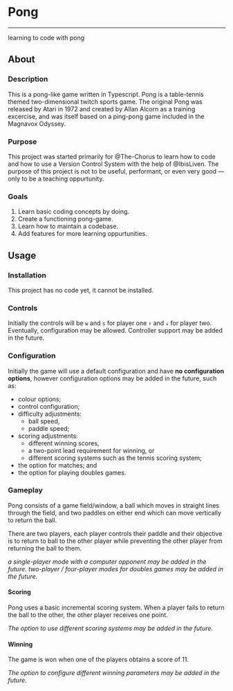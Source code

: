 # Pong
***
learning to code with pong
## About
### Description
This is a pong-like game written in Typescript.
Pong is a table-tennis themed two-dimensional twitch sports game.
The original Pong was released by Atari in 1972 and created by Allan Alcorn as a training excercise, and was itself based on a ping-pong game included in the Magnavox Odyssey.
### Purpose
This project was started primarily for @The-Chorus to learn how to code and how to use a Version Control System with the help of @IbisLiven. The purpose of this project is not to be useful, performant, or even very good — only to be a teaching oppurtunity.
### Goals
1. Learn basic coding concepts by doing.
2. Create a functioning pong-game.
3. Learn how to maintain a codebase.
4. Add features for more learning oppurtunities.
## Usage
### Installation
This project has no code yet, it cannot be installed.
### Controls
Initially the controls will be `w` and `s` for player one `↑` and `↓` for player two. 
Eventually, configuration may be allowed. 
Controller support may be added in the future.
### Configuration
Initially the game will use a default configuration and have **no configuration options**, however configuration options may be added in the future, such as: 
- colour options;
- control configuration;
- difficulty adjustments:
	- ball speed,
	- paddle speed;
- scoring adjustments:
	- different winning scores,
	- a two-point lead requirement for winning, or 
	- different scoring systems such as the tennis scoring system;
- the option for matches; and 
- the option for playing doubles games.
### Gameplay
Pong consists of a game field/window, a ball which moves in straight lines through the field, and two paddles on either end which can move vertically to return the ball.

There are two players, each player controls their paddle and their objective is to return to ball to the other player while preventing the other player from returning the ball to them.

*a single-player mode with a computer opponent may be added in the future.*
*two-player / four-player modes for doubles games may be added in the future.*
#### Scoring
Pong uses a basic incremental scoring system. When a player fails to return the ball to the other, the other player receives one point.

*The option to use different scoring systems may be added in the future.*
#### Winning
The game is won when one of the players obtains a score of 11.

*The option to configure different winning parameters may be added in the future.*